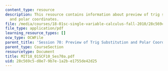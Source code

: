 ```yaml
---
content_type: resource
description: This resource contains information about preview of trig substitution
  and polar coordinates.
file: /media/courses/18-01sc-single-variable-calculus-fall-2010/28c569c5d8e79b7e1a2be1755de42d25_MIT18_01SCF10_Ses70a.pdf
file_type: application/pdf
learning_resource_types: []
ocw_type: OCWFile
parent_title: 'Session 70: Preview of Trig Substitution and Polar Coordinates'
parent_type: CourseSection
resourcetype: Document
title: MIT18_01SCF10_Ses70a.pdf
uid: 28c569c5-d8e7-9b7e-1a2b-e1755de42d25
---
```

